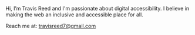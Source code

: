 Hi, I’m Travis Reed and I'm passionate about digital accessibility. I believe in making the web an inclusive and accessible place for all.

Reach me at: travisreed7@gmail.com

<!---
travisreed7/travisreed7 is a ✨ special ✨ repository because its `README.md` (this file) appears on your GitHub profile.
You can click the Preview link to take a look at your changes.
--->
